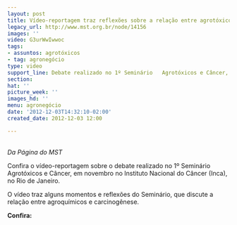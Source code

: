 ```yaml
---
layout: post
title: Vídeo-reportagem traz reflexões sobre a relação entre agrotóxicos e câncer
legacy_url: http://www.mst.org.br/node/14156
images: ''
video: G3urWwIwwoc
tags:
- assuntos: agrotóxicos
- tag: agronegócio
type: video
support_line: Debate realizado no 1º Seminário   Agrotóxicos e Câncer, no Rio de Janeiro.
section: 
hat: ''
picture_week: ''
images_hd: ''
menu: agronegócio
date: '2012-12-03T14:32:10-02:00'
created_date: 2012-12-03 12:00

---
```

<p><em><br>Da Página do&nbsp;MST</em></p><p>Confira o vídeo-reportagem sobre o debate realizado no 1º Seminário  Agrotóxicos e Câncer, em novembro no Instituto Nacional do Câncer (Inca), no Rio de Janeiro.</p><p>O vídeo traz alguns momentos e reflexões do Seminário, que discute a relação entre agroquímicos e carcinogênese.</p><p><strong>Confira:</strong></p><p>&nbsp;</p><p style="text-align: center;"><object type="application/x-shockwave-flash" data="http://www.youtube.com/v/G3urWwIwwoc&amp;feature" height="500" width="600"><param value="http://www.youtube.com/v/G3urWwIwwoc&amp;feature" name="src"></object></p><p style="text-align: center;">&nbsp;</p><p style="text-align: center;">&nbsp;</p>
